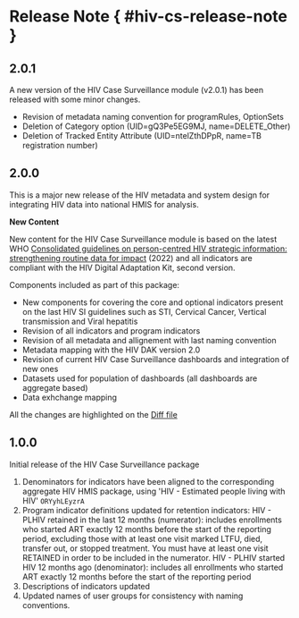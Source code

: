 # Release Note { #hiv-cs-release-note }

## 2.0.1

A new version of the HIV Case Surveillance module (v2.0.1) has been released with some minor changes.
- Revision of metadata naming convention for programRules, OptionSets
- Deletion of Category option (UID=gQ3Pe5EG9MJ, name=DELETE_Other)
- Deletion of Tracked Entity Attribute (UID=ntelZthDPpR, name=TB registration number)

## 2.0.0

This is a major new release of the HIV metadata and system design for integrating HIV data into national HMIS for analysis. 

**New Content**

New content for the HIV Case Surveillance module is based on the latest WHO [Consolidated guidelines on person-centred HIV strategic information: strengthening routine data for impact](https://www.who.int/publications/i/item/9789240055315) (2022) and all indicators are compliant with the HIV Digital Adaptation Kit, second version.

Components included as part of this package:

- New components for covering the core and optional indicators present on the last HIV SI guidelines such as STI, Cervical Cancer, Vertical transmission and Viral hepatitis
- Revision of all indicators and program indicators
- Revision of all metadata and allignement with last naming convention
- Metadata mapping with the HIV DAK version 2.0
- Revision of current HIV Case Surveillance dashboards and integration of new ones
- Datasets used for population of dashboards (all dashboards are aggregate based)
- Data exhchange mapping 

All the changes are highlighted on the [Diff file](resources/files/HIV_CS_DIFF_1.0_2.0.xlsx)

## 1.0.0

Initial release of the HIV Case Surveillance package

1. Denominators for indicators have been aligned to the corresponding aggregate HIV HMIS package, using 'HIV - Estimated people living with HIV' `ORYyhLEyzrA`
2. Program indicator definitions updated for retention indicators:
   HIV - PLHIV retained in the last 12 months (numerator): includes enrollments who started ART exactly 12 months before the start of the reporting period, excluding those with at least one visit marked LTFU, died, transfer out, or stopped treatment. You must have at least one visit RETAINED in order to be included in the numerator.
   HIV - PLHIV started HIV 12 months ago (denominator): includes all enrollments who started ART exactly 12 months before the start of the reporting period
3. Descriptions of indicators updated
4. Updated names of user groups for consistency with naming conventions.
